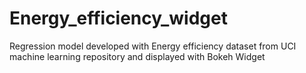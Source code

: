 # Energy_efficiency_widget
Regression model developed with Energy efficiency dataset from UCI machine learning repository and displayed with Bokeh Widget
